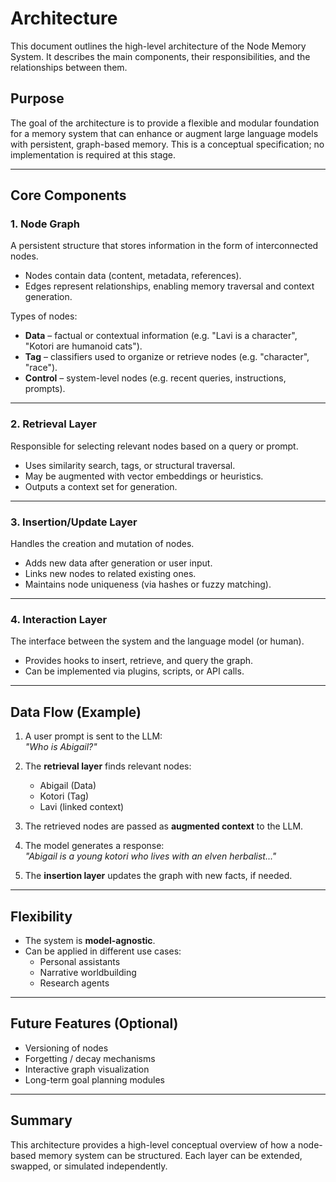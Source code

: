 # Architecture

This document outlines the high-level architecture of the Node Memory System. It describes the main components, their responsibilities, and the relationships between them.

## Purpose

The goal of the architecture is to provide a flexible and modular foundation for a memory system that can enhance or augment large language models with persistent, graph-based memory. This is a conceptual specification; no implementation is required at this stage.

---

## Core Components

### 1. Node Graph
A persistent structure that stores information in the form of interconnected nodes.

- Nodes contain data (content, metadata, references).
- Edges represent relationships, enabling memory traversal and context generation.

Types of nodes:
- **Data** – factual or contextual information (e.g. "Lavi is a character", "Kotori are humanoid cats").
- **Tag** – classifiers used to organize or retrieve nodes (e.g. "character", "race").
- **Control** – system-level nodes (e.g. recent queries, instructions, prompts).

---

### 2. Retrieval Layer
Responsible for selecting relevant nodes based on a query or prompt.

- Uses similarity search, tags, or structural traversal.
- May be augmented with vector embeddings or heuristics.
- Outputs a context set for generation.

---

### 3. Insertion/Update Layer
Handles the creation and mutation of nodes.

- Adds new data after generation or user input.
- Links new nodes to related existing ones.
- Maintains node uniqueness (via hashes or fuzzy matching).

---

### 4. Interaction Layer
The interface between the system and the language model (or human).

- Provides hooks to insert, retrieve, and query the graph.
- Can be implemented via plugins, scripts, or API calls.

---

## Data Flow (Example)

1. A user prompt is sent to the LLM:  
   _"Who is Abigail?"_

2. The **retrieval layer** finds relevant nodes:
   - Abigail (Data)
   - Kotori (Tag)
   - Lavi (linked context)

3. The retrieved nodes are passed as **augmented context** to the LLM.

4. The model generates a response:  
   _"Abigail is a young kotori who lives with an elven herbalist..."_

5. The **insertion layer** updates the graph with new facts, if needed.

---

## Flexibility

- The system is **model-agnostic**.
- Can be applied in different use cases:
  - Personal assistants
  - Narrative worldbuilding
  - Research agents

---

## Future Features (Optional)

- Versioning of nodes
- Forgetting / decay mechanisms
- Interactive graph visualization
- Long-term goal planning modules

---

## Summary

This architecture provides a high-level conceptual overview of how a node-based memory system can be structured. Each layer can be extended, swapped, or simulated independently.